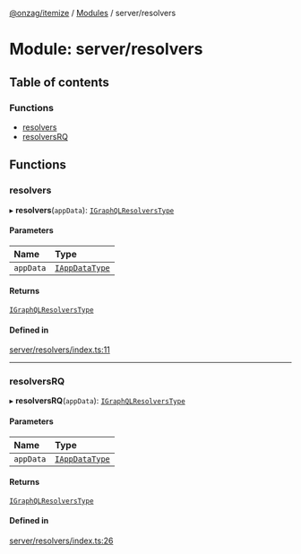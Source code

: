 [@onzag/itemize](../README.md) / [Modules](../modules.md) / server/resolvers

# Module: server/resolvers

## Table of contents

### Functions

- [resolvers](server_resolvers.md#resolvers)
- [resolversRQ](server_resolvers.md#resolversrq)

## Functions

### resolvers

▸ **resolvers**(`appData`): [`IGraphQLResolversType`](../interfaces/base_Root_gql.IGraphQLResolversType.md)

#### Parameters

| Name | Type |
| :------ | :------ |
| `appData` | [`IAppDataType`](../interfaces/server.IAppDataType.md) |

#### Returns

[`IGraphQLResolversType`](../interfaces/base_Root_gql.IGraphQLResolversType.md)

#### Defined in

[server/resolvers/index.ts:11](https://github.com/onzag/itemize/blob/a24376ed/server/resolvers/index.ts#L11)

___

### resolversRQ

▸ **resolversRQ**(`appData`): [`IGraphQLResolversType`](../interfaces/base_Root_gql.IGraphQLResolversType.md)

#### Parameters

| Name | Type |
| :------ | :------ |
| `appData` | [`IAppDataType`](../interfaces/server.IAppDataType.md) |

#### Returns

[`IGraphQLResolversType`](../interfaces/base_Root_gql.IGraphQLResolversType.md)

#### Defined in

[server/resolvers/index.ts:26](https://github.com/onzag/itemize/blob/a24376ed/server/resolvers/index.ts#L26)
